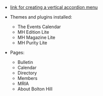 - [link for creating a vertical accordion menu](http://www.vandelaydesign.com/vertical-accordion/)

- Themes and plugins installed:
  - The Events Calendar
  - MH Edition Lite
  - MH Magazine Lite
  - MH Purity Lite

- Pages:
  - Bulletin
  - Calendar
  - Directory
  - Members
  - MRIA
  - About Bolton Hill
